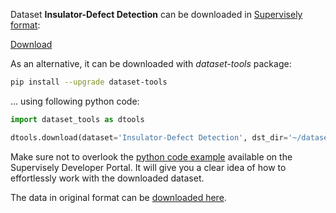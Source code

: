 Dataset **Insulator-Defect Detection** can be downloaded in [Supervisely format](https://developer.supervisely.com/api-references/supervisely-annotation-json-format):

 [Download](https://assets.supervisely.com/remote/eyJsaW5rIjogInMzOi8vc3VwZXJ2aXNlbHktZGF0YXNldHMvMTAyN19JbnN1bGF0b3ItRGVmZWN0IERldGVjdGlvbi9pbnN1bGF0b3ItZGVmZWN0LWRldGVjdGlvbi1EYXRhc2V0TmluamEudGFyIiwgInNpZyI6ICIxR28rMy9wc1NNM3NiVzZnUmFrTmFpY3FKTDg4eTBxblVUY0NobFloUHdJPSJ9?response-content-disposition=attachment%3B%20filename%3D%22insulator-defect-detection-DatasetNinja.tar%22)

As an alternative, it can be downloaded with *dataset-tools* package:
``` bash
pip install --upgrade dataset-tools
```

... using following python code:
``` python
import dataset_tools as dtools

dtools.download(dataset='Insulator-Defect Detection', dst_dir='~/dataset-ninja/')
```
Make sure not to overlook the [python code example](https://developer.supervisely.com/getting-started/python-sdk-tutorials/iterate-over-a-local-project) available on the Supervisely Developer Portal. It will give you a clear idea of how to effortlessly work with the downloaded dataset.

The data in original format can be [downloaded here](https://figshare.com/ndownloader/files/37587370).